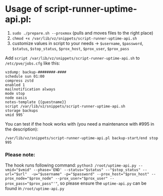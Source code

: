 # Usage of script-runner-uptime-api.pl: #

1. `sudo ./prepare.sh --proxmox` (pulls and moves files to the right place)
2. `chmod +x /var/lib/vz/snippets/script-runner-uptime-api.sh`
3. customize values in script to your needs -> `$username`, `$password`, `$status`, `$stop_status`, `$prox_host`, `$prox_user`, `$prox_pass`

Add `script /var/lib/vz/snippets/script-runner-uptime-api.sh` to `/etc/pve/jobs.cfg` like this:
````
vzdump: backup-########-####
schedule sun 01:00
compress zstd
enabled 1
mailnotification always
mode stop
node oasis
notes-template {{guestname}}
script /var/lib/vz/snippets/script-runner-uptime-api.sh
storage backups
vmid 995`
````
You can test if the hook works with (you need a maintenance with #995 in the description):

`/var/lib/vz/snippets/script-runner-uptime-api.pl backup-start/end stop 995`

### Please note: ###

The hook runs following command: `python3 /root/uptime-api.py --vmid="$vmid" --phase='END' --status="$status" --"$stop_status" --url="$url"  -u="$username" -p="$password" --prox_host="$prox_host" --prox_node="$prox_node" --prox_user="$prox_user" --prox_pass="$prox_pass"'"`, so 
please ensure the `uptime-api.py` can be found in `/root/uptime-api.py`
